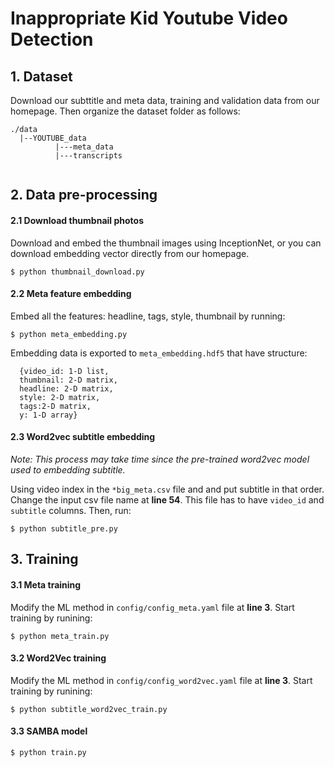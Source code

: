 # Inappropriate Kid Youtube Video Detection

## 1. Dataset

Download our subttitle and meta data, training and validation data from our homepage. Then organize the dataset folder as follows:

```
./data
  |--YOUTUBE_data
          |---meta_data
          |---transcripts


```

## 2. Data pre-processing


#### 2.1 Download thumbnail photos

Download and embed the thumbnail images using InceptionNet, or you can download embedding vector directly from our homepage.

```
$ python thumbnail_download.py
```

#### 2.2 Meta feature embedding

Embed all the features: headline, tags, style, thumbnail by running:

```
$ python meta_embedding.py
```

Embedding data is exported to `meta_embedding.hdf5` that have structure:

```
  {video_id: 1-D list,
  thumbnail: 2-D matrix,
  headline: 2-D matrix,
  style: 2-D matrix,
  tags:2-D matrix,
  y: 1-D array}
```

#### 2.3 Word2vec subtitle embedding

_Note: This process may take time since the pre-trained word2vec model used to embedding subtitle._

Using video index in the `*big_meta.csv` file and and put subtitle in that order. Change the input csv file name at **line 54**. This file has to have `video_id` and `subtitle` columns. Then, run:

```
$ python subtitle_pre.py
```

## 3. Training

#### 3.1 Meta training

Modify the ML method in `config/config_meta.yaml` file at **line 3**. Start training by runining:

```
$ python meta_train.py
```

#### 3.2 Word2Vec training

Modify the ML method in `config/config_word2vec.yaml` file at **line 3**. Start training by runining:

```
$ python subtitle_word2vec_train.py
```

#### 3.3 SAMBA model



```
$ python train.py
```
